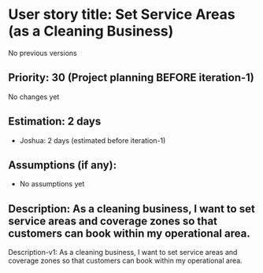 # User story title: Set Service Areas (as a Cleaning Business)
No previous versions

## Priority: 30 (Project planning BEFORE iteration-1)
No changes yet

## Estimation: 2 days
* Joshua: 2 days (estimated before iteration-1)

## Assumptions (if any):
* No assumptions yet

## Description: As a cleaning business, I want to set service areas and coverage zones so that customers can book within my operational area.
Description-v1: As a cleaning business, I want to set service areas and coverage zones so that customers can book within my operational area.